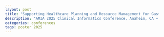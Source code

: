 ```yaml
---
layout: post
title: "Supporting Healthcare Planning and Resource Management for Gastritis and Duodenitis Using Large Language Models"
description: "AMIA 2025 Clinical Informatics Conference, Anaheim, CA — Poster"
categories: conferences
tags: poster 2025
---
```

